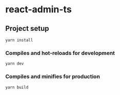 # react-admin-ts

## Project setup
```
yarn install
```

### Compiles and hot-reloads for development
```
yarn dev
```

### Compiles and minifies for production
```
yarn build
```

